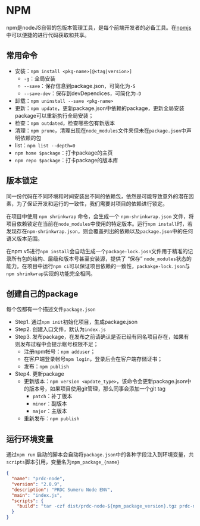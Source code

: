 # NPM

npm是nodeJS自带的包版本管理工具，是每个前端开发者的必备工具。在[npmjs](https://www.npmjs.com/)中可以便捷的进行代码获取和共享。

## 常用命令

+ 安装：`npm install <pkg-name>[@<tag|version>]`
  + `-g`：全局安装
  + `--save`：保存信息到package.json，可简化为`-S`
  + `--save-dev`：保存到devDependices，可简化为`-D`
+ 卸载：`npm uninstall --save <pkg-name>`
+ 更新：`npm update`，更新package.json中依赖的package，更新全局安装package可以重新执行全局安装；
+ 检查：`npm outdated`，检查哪些包有新版本
+ 清理：`npm prune`，清理出现在`node_modules`文件夹但未在`package.json`中声明依赖的包
+ list：`npm list --depth=0`
+ `npm home $package`：打卡package的主页
+ `npm repo $package`：打卡package的版本库

## 版本锁定

同一份代码在不同环境和时间安装出不同的依赖包，依然是可能导致意外的潜在因素，为了保证开发和运行的一致性，我们需要对项目的依赖进行锁定。

在项目中使用 `npm shrinkwrap` 命令，会生成一个 `npm-shrinkwrap.json` 文件，将项目依赖锁定在当前在`node_modules`中使用的特定版本。运行`npm install`时，若发现存在`npm-shrinkwrap.json`，则会覆盖列出的依赖以及`package.json`中的任何语义版本范围。

在npm v5进行`npm install`会自动生成一个`package-lock.josn`文件用于精准的记录所有包的结构、层级和版本号甚至安装源，提供了 “保存” `node_modules`状态的能力。在项目中运行`npm ci`可以保证项目依赖的一致性，`packakge-lock.json`与`npm shrinkwrap`实现的功能完全相同。

## 创建自己的package

每个包都有一个描述文件`package.json`

+ Step1. 通过`npm init`初始化项目，生成package.json
+ Step2. 创建入口文件，默认为`index.js`
+ Step3. 发布package，在发布之前请确认是否已经有同名项目存在，如果有则发布过程中会提示帐号权限不足；
  + 注册npm帐号：`npm adduser`；
  + 在客户端登录帐号`npm login`，登录后会在客户端存储证书；
  + 发布：`npm publish`
+ Step4. 更新package
  + 更新版本：`npm version <update_type>`，该命令会更新package.json中的版本号，如果项目使用git管理，那么同事会添加一个git tag
    + `patch`：补丁版本
    + `minor`：副版本
    + `major`：主版本
  + 重新发布：`npm publish`

## 运行环境变量

通过`npm run` 启动的脚本会自动将`package.json`中的各种字段注入到环境变量，共`scripts`脚本引用，变量名为`npm_package_{name}`

``` JSON
{
  "name": "prdc-node",
  "version": "2.0.9",
  "description": "PRDC Sumeru Node ENV",
  "main": "index.js",
  "scripts": {
    "build": "tar -czf dist/prdc-node-${npm_package_version}.tgz prdc-node"
  }
}
```

